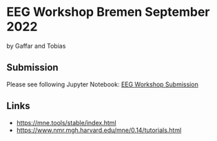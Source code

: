 # EEG Workshop Bremen September 2022

by Gaffar and Tobias

## Submission

Please see following Jupyter Notebook: [EEG Workshop Submission](data-analysis.ipynb)

## Links

- https://mne.tools/stable/index.html
- https://www.nmr.mgh.harvard.edu/mne/0.14/tutorials.html
